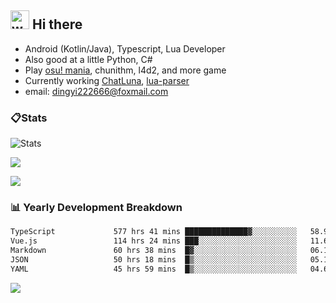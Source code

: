  ## <img alt="wave" src="https://raw.githubusercontent.com/MartinHeinz/MartinHeinz/master/wave.gif" width="30px"> Hi there

- Android (Kotlin/Java), Typescript, Lua Developer
- Also good at a little Python, C#
- Play [osu! mania](https://osu.ppy.sh/users/29808669), chunithm, l4d2, and more game
- Currently working [ChatLuna](https://github.com/ChatLunaLab), [lua-parser](https://github.com/dingyi222666/lua-parser)
- email: [dingyi222666@foxmail.com](mailto:dingyi222666@foxmail.com)

### 📋Stats

![Stats](https://github-readme-stats.vercel.app/api?username=dingyi222666&show_icons=true&icon_color=47A69E&title_color=47A69E&count_private=true)    

![](https://api.githubtrends.io/user/svg/dingyi222666/langs?time_range=one_year&include_private=True&loc_metric=changed&theme=classic)

![](http://github-profile-summary-cards.vercel.app/api/cards/productive-time?username=dingyi222666&theme=nord_dark&utcOffset=8)


### 📊 Yearly Development Breakdown

<!--START_SECTION:waka-->

```txt
TypeScript             577 hrs 41 mins ██████████████▓░░░░░░░░░░   58.91 %
Vue.js                 114 hrs 24 mins ███░░░░░░░░░░░░░░░░░░░░░░   11.67 %
Markdown               60 hrs 38 mins  █▓░░░░░░░░░░░░░░░░░░░░░░░   06.18 %
JSON                   50 hrs 18 mins  █▒░░░░░░░░░░░░░░░░░░░░░░░   05.13 %
YAML                   45 hrs 59 mins  █▒░░░░░░░░░░░░░░░░░░░░░░░   04.69 %
```

<!--END_SECTION:waka-->

![](https://komarev.com/ghpvc/?username=dingyi222666)
